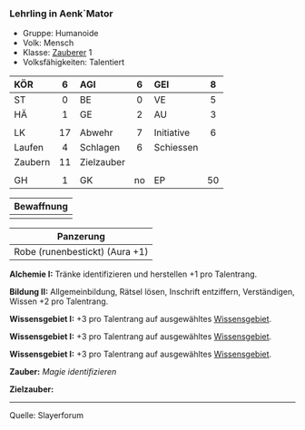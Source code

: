 ### Lehrling in Aenk`Mator

- Gruppe: Humanoide
- Volk: Mensch
- Klasse: [Zauberer](../../grw/charaktere-klasse-zauberer.md) 1
- Volksfähigkeiten: Talentiert

| KÖR     |  6  | AGI        |  6  | GEI        |  8  |
| :------ | :-: | :--------- | :-: | :--------- | :-: |
| ST      |  0  | BE         |  0  | VE         |  5  |
| HÄ      |  1  | GE         |  2  | AU         |  3  |
|         |     |            |     |            |     |
| LK      | 17  | Abwehr     |  7  | Initiative |  6  |
| Laufen  |  4  | Schlagen   |  6  | Schiessen  |     |
| Zaubern | 11  | Zielzauber |     |            |     |
|         |     |            |     |            |     |
| GH      |  1  | GK         | no  | EP         | 50  |

| Bewaffnung |
| :--------: |
|            |

|           Panzerung            |
| :----------------------------: |
| Robe (runenbestickt) (Aura +1) |

**Alchemie I:** Tränke identifizieren und herstellen +1 pro Talentrang.

**Bildung II:** Allgemeinbildung, Rätsel lösen, Inschrift entziffern, Verständigen, Wissen +2 pro Talentrang.

**Wissensgebiet I:** +3 pro Talentrang auf ausgewähltes [Wissensgebiet](../../grw/talente/wissensgebiet.md).

**Wissensgebiet I:** +3 pro Talentrang auf ausgewähltes [Wissensgebiet](../../grw/talente/wissensgebiet.md).

**Wissensgebiet I:** +3 pro Talentrang auf ausgewähltes [Wissensgebiet](../../grw/talente/wissensgebiet.md).

**Zauber:** _Magie identifizieren_

**Zielzauber:**

---

Quelle: Slayerforum
